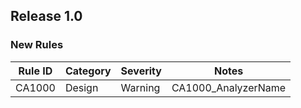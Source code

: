 ## Release 1.0

### New Rules

Rule ID | Category | Severity | Notes
--------|----------|----------|--------------------
CA1000  |  Design  |  Warning | CA1000_AnalyzerName